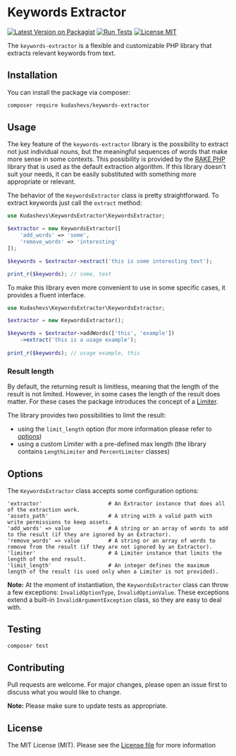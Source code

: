 # Keywords Extractor

[![Latest Version on Packagist](https://img.shields.io/packagist/v/kudashevs/keywords-extractor.svg)](https://packagist.org/packages/kudashevs/keywords-extractor)
[![Run Tests](https://github.com/kudashevs/keywords-extractor/actions/workflows/run-tests.yml/badge.svg)](https://github.com/kudashevs/keywords-extractor/actions/workflows/run-tests.yml)
[![License MIT](https://img.shields.io/badge/License-MIT-green.svg)](LICENSE.md)

The `keywords-extractor` is a flexible and customizable PHP library that extracts relevant keywords from text.


## Installation

You can install the package via composer:
```bash
composer require kudashevs/keywords-extractor
```


## Usage

The key feature of the `keywords-extractor` library is the possibility to extract not just individual nouns, but the
meaningful sequences of words that make more sense in some contexts. This possibility is provided by the [RAKE PHP](https://github.com/kudashevs/rake-php)
library that is used as the default extraction algorithm. If this library doesn't suit your needs, it can be easily
substituted with something more appropriate or relevant.

The behavior of the `KeywordsExtractor` class is pretty straightforward. To extract keywords just call the `extract` method:
```php
use Kudashevs\KeywordsExtractor\KeywordsExtractor;

$extractor = new KeywordsExtractor([
    'add_words' => 'some',
    'remove_words' => 'interesting'
]);

$keywords = $extractor->extract('this is some interesting text');

print_r($keywords); // some, text
```

To make this library even more convenient to use in some specific cases, it provides a fluent interface. 
```php
use Kudashevs\KeywordsExtractor\KeywordsExtractor;

$extractor = new KeywordsExtractor();

$keywords = $extractor->addWords(['this', 'example'])
    ->extract('this is a usage example');
    
print_r($keywords); // usage example, this
```

### Result length

By default, the returning result is limitless, meaning that the length of the result is not limited. However, in some
cases the length of the result does matter. For these cases the package introduces the concept of a [Limiter](Limiters/Limiter.php).

The library provides two possibilities to limit the result:
- using the `limit_length` option (for more information please refer to [options](#options))
- using a custom Limiter with a pre-defined max length (the library contains `LengthLimiter` and `PercentLimiter` classes)


## Options

The `KeywordsExtractor` class accepts some configuration options:
```
'extractor'                     # An Extractor instance that does all of the extraction work.
'assets_path'                   # A string with a valid path with write permissions to keep assets.
'add_words' => value            # A string or an array of words to add to the result (if they are ignored by an Extractor).
'remove_words' => value         # A string or an array of words to remove from the result (if they are not ignored by an Extractor).
'limiter'                       # A Limiter instance that limits the length of the end result.
'limit_length'                  # An integer defines the maximum length of the result (is used only when a Limiter is not provided).
```

**Note:** At the moment of instantiation, the `KeywordsExtractor` class can throw a few exceptions: `InvalidOptionType`,
`InvalidOptionValue`. These exceptions extend a built-in `InvalidArgumentException` class, so they are easy to deal with.


## Testing

```bash
composer test
```


## Contributing

Pull requests are welcome. For major changes, please open an issue first to discuss what you would like to change.

 **Note:** Please make sure to update tests as appropriate.


## License

The MIT License (MIT). Please see the [License file](LICENSE.md) for more information